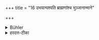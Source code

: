 +++
title = "16 उभयान्पश्यति ब्राह्मणांश्च भुञ्जानान्माने"

+++

<details><summary>Bühler</summary>

16. They declare, that (then) he sees both the Brāhmaṇas who eat and the Manes sitting on the altar.
</details>

<details><summary>हरदत्त-टीका</summary>

## सूत्रम्
उभयान्पश्यति ब्राह्मणांश्च भुञ्जानान्माने च पितॄन्नित्युपदिशन्ति ॥१७॥  
## टिप्पनी
तस्यैवं कृतस्य कर्मणो महिम्ना उभयान् पश्यति, कांश्च कांश्च ब्राह्मणान्भुञ्जानान् तस्मिन्नेव च माने पितॄन् यथा ब्राह्मणान् भुजानान् प्रत्यक्षेण पश्यति तथा माने समागतान् पितॄनपि प्रत्यक्षेण पश्यतीत्युपदिशन्ति धर्मज्ञाः ॥ १७॥
</details>
